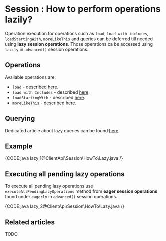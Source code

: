 # Session : How to perform operations lazily?

Operation execution for operations such as `load`, `load with includes`, `loadStartingWith`, `moreLikeThis` and queries can be deferred till needed using **lazy session operations**. Those operations ca be accessed using `lazily` in `advanced()` session operations.

## Operations

Available operations are:

- `load` - described [here](../../../client-api/session/loading-entities#load).
- `load with Includes` - described [here](../../../client-api/session/loading-entities#load-with-includes).
- `loadStartingWith` - described [here](../../../client-api/session/loading-entities#loadstartingwith).
- `moreLikeThis` - described [here](../../../client-api/session/how-to/use-morelikethis).

## Querying

Dedicated article about lazy queries can be found [here](../../../client-api/session/querying/how-to-perform-queries-lazily).

## Example

{CODE:java lazy_1@ClientApi\Session\HowTo\Lazy.java /}

## Executing all pending lazy operations

To execute all pending lazy operations use `executeAllPendingLazyOperations` method from **eager session operations** found under `eagerly` in `advanced()` session operations.

{CODE:java lazy_2@ClientApi\Session\HowTo\Lazy.java /}

## Related articles

TODO